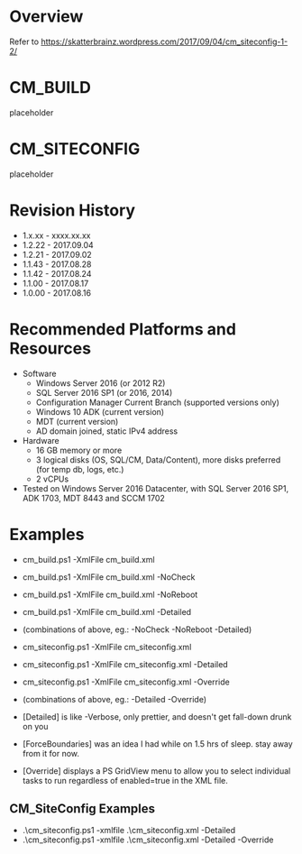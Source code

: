 # Overview

Refer to https://skatterbrainz.wordpress.com/2017/09/04/cm_siteconfig-1-2/

# CM_BUILD

 placeholder
 
# CM_SITECONFIG

 placeholder

# Revision History
* 1.x.xx - xxxx.xx.xx
* 1.2.22 - 2017.09.04
* 1.2.21 - 2017.09.02
* 1.1.43 - 2017.08.28
* 1.1.42 - 2017.08.24
* 1.1.00 - 2017.08.17
* 1.0.00 - 2017.08.16

# Recommended Platforms and Resources

* Software
  * Windows Server 2016 (or 2012 R2)
  * SQL Server 2016 SP1 (or 2016, 2014)
  * Configuration Manager Current Branch (supported versions only)
  * Windows 10 ADK (current version)
  * MDT (current version)
  * AD domain joined, static IPv4 address
* Hardware
  * 16 GB memory or more
  * 3 logical disks (OS, SQL/CM, Data/Content), more disks preferred (for temp db, logs, etc.)
  * 2 vCPUs
* Tested on Windows Server 2016 Datacenter, with SQL Server 2016 SP1, ADK 1703, MDT 8443 and SCCM 1702

# Examples

* cm_build.ps1 -XmlFile cm_build.xml
* cm_build.ps1 -XmlFile cm_build.xml -NoCheck
* cm_build.ps1 -XmlFile cm_build.xml -NoReboot
* cm_build.ps1 -XmlFile cm_build.xml -Detailed
* (combinations of above, eg.: -NoCheck -NoReboot -Detailed)

* cm_siteconfig.ps1 -XmlFile cm_siteconfig.xml
* cm_siteconfig.ps1 -XmlFile cm_siteconfig.xml -Detailed
* cm_siteconfig.ps1 -XmlFile cm_siteconfig.xml -Override
* (combinations of above, eg.: -Detailed -Override)

* [Detailed] is like -Verbose, only prettier, and doesn't get fall-down drunk on you
* [ForceBoundaries] was an idea I had while on 1.5 hrs of sleep. stay away from it for now.
* [Override] displays a PS GridView menu to allow you to select individual tasks to run regardless of enabled=true in the XML file.

## CM_SiteConfig Examples

* .\cm_siteconfig.ps1 -xmlfile .\cm_siteconfig.xml -Detailed
* .\cm_siteconfig.ps1 -xmlfile .\cm_siteconfig.xml -Detailed -Override

